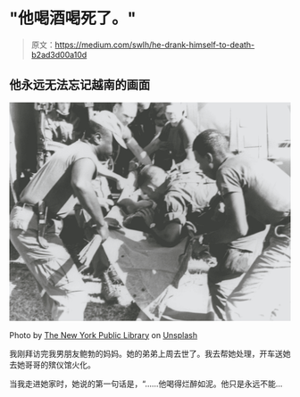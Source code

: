 # "他喝酒喝死了。"

> 原文：<https://medium.com/swlh/he-drank-himself-to-death-b2ad3d00a10d>

## 他永远无法忘记越南的画面

![](img/a07269fbe728fb5eefd1ec8848b958c1.png)

Photo by [The New York Public Library](https://unsplash.com/@nypl?utm_source=medium&utm_medium=referral) on [Unsplash](https://unsplash.com?utm_source=medium&utm_medium=referral)

我刚拜访完我男朋友鲍勃的妈妈。她的弟弟上周去世了。我去帮她处理，开车送她去她哥哥的殡仪馆火化。

当我走进她家时，她说的第一句话是，“……他喝得烂醉如泥。他只是永远不能…